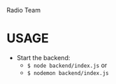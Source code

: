 Radio Team


# USAGE



- Start the backend:
    - `$ node backend/index.js`
                or
    - `$ nodemon backend/index.js`